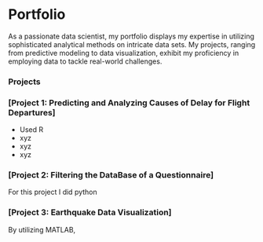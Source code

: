 # Portfolio 
As a passionate data scientist, my portfolio displays my expertise in utilizing sophisticated analytical methods on intricate data sets. My projects, ranging from predictive modeling to data visualization, exhibit my proficiency in employing data to tackle real-world challenges.

### Projects

### [Project 1: Predicting and Analyzing Causes of Delay for Flight Departures] 
* Used R 
* xyz
* xyz
* xyz

### [Project 2: Filtering the DataBase of a Questionnaire]
For this project I did python

### [Project 3: Earthquake Data Visualization] 
By utilizing MATLAB, 
